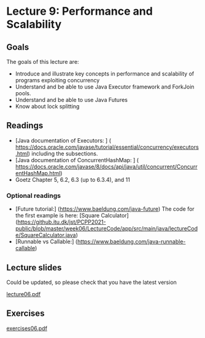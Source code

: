 # Lecture 9: Performance and Scalability

## Goals

The goals of this lecture are:
* Introduce and illustrate key concepts in performance and scalability of programs exploiting concurrency
* Understand and be able to use Java Executor framework and ForkJoin pools.
* Understand and be able to use Java Futures
* Know about lock splitting


## Readings 

* [Java documentation of Executors: ] ( https://docs.oracle.com/javase/tutorial/essential/concurrency/executors.html) including the subsections.
* [Java documentation of ConcurrentHashMap: ] (   https://docs.oracle.com/javase/8/docs/api/java/util/concurrent/ConcurrentHashMap.html)
* Goetz Chapter 5, 6.2, 6.3 (up to 6.3.4), and  11 



### Optional readings

* [Future tutorial:] (https://www.baeldung.com/java-future)
The code for the first example is here: [Square Calculator] (https://github.itu.dk/jst/PCPP2021-public/blob/master/week06/LectureCode/app/src/main/java/lectureCode/SquareCalculator.java)
* [Runnable vs Callable:] (https://www.baeldung.com/java-runnable-callable)


## Lecture slides
Could be updated, so please check that you have the latest version

[lecture06.pdf ](https://github.itu.dk/jst/PCPP2024-Public/blob/main/week09/lecture09Preliminary.pdf)


## Exercises

[exercises06.pdf](https://github.itu.dk/jst/PCPP2024-Public/blob/main/week09/exercise09.pdf)

